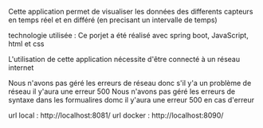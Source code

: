 Cette application permet de visualiser les données des differents capteurs en temps réel 
et en différé (en precisant un intervalle de temps)

technologie utilisée : Ce porjet a été réalisé avec spring boot, JavaScript, html et css

L'utilisation de cette application nécessite d'être connecté à un réseau internet

Nous n'avons pas géré les erreurs de réseau donc s'il y'a un problème de réseau il y'aura une erreur 500
Nous n'avons pas géré les erreurs de syntaxe dans les formualires domc il y'aura une erreur 500 en cas d'erreur

url local : http://localhost:8081/
url docker : http://localhost:8090/
